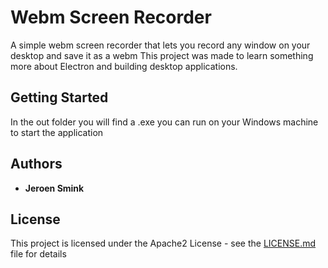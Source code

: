 # Webm Screen Recorder

A simple webm screen recorder that lets you record any window on your desktop and save it as a webm
This project was made to learn something more about Electron and building desktop applications.
## Getting Started

In the out folder you will find a .exe you can run on your Windows machine to start the application


## Authors

* **Jeroen Smink** 


## License

This project is licensed under the Apache2 License - see the [LICENSE.md](LICENSE.md) file for details


